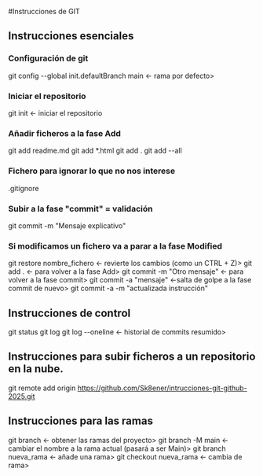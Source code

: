 #Instrucciones de GIT

## Instrucciones esenciales
### Configuración de git
git config --global init.defaultBranch main <- rama por defecto>


### Iniciar el repositorio
git init <- iniciar el repositorio
### Añadir ficheros a la fase Add
git add readme.md
git add *.html
git add .
git add --all 
### Fichero para ignorar lo que no nos interese
.gitignore 

### Subir a la fase "commit" = validación
git commit -m "Mensaje explicativo"
### Si modificamos un fichero va a parar a la fase Modified
git restore nombre_fichero <- revierte los cambios (como un CTRL + Z)>
git add . <- para volver a la fase Add>
git commit -m "Otro mensaje" <- para volver a la fase commit>
git commit -a "mensaje" <-salta de golpe a la fase commit de nuevo>
git commit -a -m "actualizada instrucción"
## Instrucciones de control
git status
git log
git log --oneline <- historial de commits resumido>

## Instrucciones para subir ficheros a un repositorio en la nube.
git remote add origin https://github.com/Sk8ener/intrucciones-git-github-2025.git

## Instrucciones para las ramas 
git branch <- obtener las ramas del proyecto>
git branch -M main <- cambiar el nombre a la rama actual (pasará a ser Main)>
git branch nueva_rama <- añade una rama>
git checkout nueva_rama <- cambia de rama>